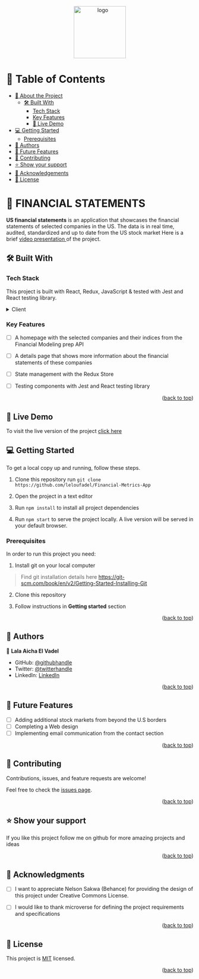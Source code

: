<a name="readme-top">
<div align="center">
 <img src="https://as1.ftcdn.net/v2/jpg/05/06/45/92/1000_F_506459232_7RWXyXVU0ZapbSRlgPdnqdNexo0k2d8H.jpg" alt="logo" width="140"  height="auto" />
 </div>
</a>

# 📗 Table of Contents

- [📖 About the Project](#about-project)
  - [🛠 Built With](#built-with)
    - [Tech Stack](#tech-stack)
    - [Key Features](#key-features)
    - [🚀 Live Demo](#live-demo)
- [💻 Getting Started](#getting-started)
  - [Prerequisites](#Prerequisites)
- [👥 Authors](#authors)
- [🔭 Future Features](#future-features)
- [🤝 Contributing](#contributing)
- [⭐️ Show your support](#support)
- [🙏 Acknowledgements](#acknowledgements)
- [📝 License](#license)


# 📖 FINANCIAL STATEMENTS <a name="about-project"></a>


**US financial statements** is an application that showcases the financial statements of selected companies in the US. The data is in real time, audited, standardized and up to date from the US stock market
Here is a brief <a href="https://www.loom.com/share/c75a71fd85044d9fa1793653cdee0a7e">
 video presentation </a> of the project.

## 🛠 Built With <a name="built-with"></a>

### Tech Stack <a name="tech-stack"></a>

This project is built with React, Redux, JavaScript & tested with Jest and React testing library.

<details>
  <summary>Client</summary>
  <ul>
    <li><a href="https://reactjs.org/">React.js</a></li>
  </ul>
</details>

### Key Features <a name="key-features"></a>

- [ ] A homepage with the selected companies and their indices from the Financial Modeling prep API
- [ ] A details page that shows more information about the financial statements of these companies
- [ ] State management with the Redux Store
- [ ] Testing components with Jest and React testing library


<p align="right">(<a href="#readme-top">back to top</a>)</p>

## 🚀 Live Demo <a name="live-demo"></a>
To visit the live version of the project <a href="https://financial-metrics-app.onrender.com/"> click here</a>

## 💻 Getting Started <a name="getting-started"></a>
To get a local copy up and running, follow these steps.
1. Clone this repository
   run 
   `git clone https://github.com/leloufadel/Financial-Metrics-App`

2. Open the project in a text editor
3. Run `npm install` to install all project dependencies
4. Run `npm start` to serve the project locally. A live version will be served in your default browser. 

### Prerequisites

In order to run this project you need:

1. Install git on your local computer
> Find git installation details here https://git-scm.com/book/en/v2/Getting-Started-Installing-Git

2. Clone this repository

3. Follow instructions in **Getting started** section
<p align="right">(<a href="#readme-top">back to top</a>)</p>


## 👥 Authors <a name="authors"></a>
👤 **Lala Aicha El Vadel**

- GitHub: [@githubhandle](https://github.com/leloufadel/)
- Twitter: [@twitterhandle](https://twitter.com/leloufadel)
- LinkedIn: [LinkedIn](https://www.linkedin.com/in/lalaaicha-elvadel/)

<p align="right">(<a href="#readme-top">back to top</a>)</p>


## 🔭 Future Features <a name="future-features"></a>

- [ ] Adding additional stock markets from beyond the U.S borders
- [ ] Completing a Web design
- [ ] Implementing email communication from the contact section

<p align="right">(<a href="#readme-top">back to top</a>)</p>


## 🤝 Contributing <a name="contributing"></a>

Contributions, issues, and feature requests are welcome!

Feel free to check the [issues page](../../issues/).

<p align="right">(<a href="#readme-top">back to top</a>)</p>


## ⭐️ Show your support <a name="support"></a>

If you like this project follow me on github for more amazing projects
and ideas

<p align="right">(<a href="#readme-top">back to top</a>)</p>


## 🙏 Acknowledgments <a name="acknowledgements"></a>
- [ ] I want to appreciate Nelson Sakwa (Behance) for providing the design of this project under Creative Commons License.

- [ ] I would like to thank microverse for defining the project requirements and specifications


<p align="right">(<a href="#readme-top">back to top</a>)</p>


## 📝 License <a name="license"></a>

This project is [MIT](./LICENSE) licensed.


<p align="right">(<a href="#readme-top">back to top</a>)</p>
